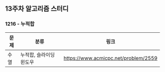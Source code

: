## 13주차 알고리즘 스터디  


### 1216 - 누적합

| 문제 | 분류            | 링크                                   |
|----|---------------|--------------------------------------|
| 수열 | 누적합, 슬라이딩 윈도우 | https://www.acmicpc.net/problem/2559 |
